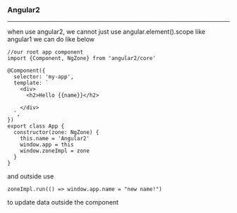 ### Angular2
***
when use angular2, we cannot just use angular.element().scope like angular1
we can do like below
```
//our root app component
import {Component, NgZone} from 'angular2/core'

@Component({
  selector: 'my-app',
  template: `
    <div>
      <h2>Hello {{name}}</h2>

    </div>
  `,
})
export class App {
  constructor(zone: NgZone) {
    this.name = 'Angular2'
    window.app = this
    window.zoneImpl = zone
  }
}
```
and outside use
```
zoneImpl.run(() => window.app.name = "new name!")
```
to update data outside the component